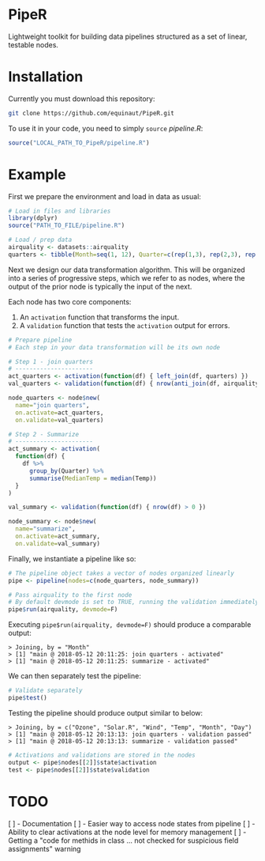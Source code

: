 # PipeR
Lightweight toolkit for building data pipelines structured as a set of linear, testable nodes.

# Installation

Currently you must download this repository:

```bash
git clone https://github.com/equinaut/PipeR.git
```

To use it in your code, you need to simply `source` *pipeline.R*:

```R
source("LOCAL_PATH_TO_PipeR/pipeline.R")
```

# Example

First we prepare the environment and load in data as usual:
```R
# Load in files and libraries
library(dplyr)
source("PATH_TO_FILE/pipeline.R")

# Load / prep data
airquality <- datasets::airquality
quarters <- tibble(Month=seq(1, 12), Quarter=c(rep(1,3), rep(2,3), rep(3,3), rep(4,3)))
```

Next we design our data transformation algorithm. This will be organized into a series of progressive steps, which we refer to as nodes, where the output of the prior node is typically the input of the next.

Each node has two core components:
1. An `activation` function that transforms the input.
2. A `validation` function that tests the `activation` output for errors.

```R
# Prepare pipeline
# Each step in your data transformation will be its own node

# Step 1 - join quarters
# ----------------------
act_quarters <- activation(function(df) { left_join(df, quarters) })
val_quarters <- validation(function(df) { nrow(anti_join(df, airquality)) == 0})

node_quarters <- node$new(
  name="join quarters",
  on.activate=act_quarters,
  on.validate=val_quarters)

# Step 2 - Summarize
# ----------------------
act_summary <- activation(
  function(df) {
    df %>%
      group_by(Quarter) %>%
      summarise(MedianTemp = median(Temp))
  }
)

val_summary <- validation(function(df) { nrow(df) > 0 })

node_summary <- node$new(
  name="summarize",
  on.activate=act_summary,
  on.validate=val_summary)
```

Finally, we instantiate a pipeline like so:
```R
# The pipeline object takes a vector of nodes organized linearly
pipe <- pipeline(nodes=c(node_quarters, node_summary))

# Pass airquality to the first node
# By default devmode is set to TRUE, running the validation immediately after activation
pipe$run(airquality, devmode=F)
```

Executing `pipe$run(airquality, devmode=F)` should produce a comparable output:

```
> Joining, by = "Month"
> [1] "main @ 2018-05-12 20:11:25: join quarters - activated"
> [1] "main @ 2018-05-12 20:11:25: summarize - activated"
```

We can then separately test the pipeline:

```R
# Validate separately
pipe$test()
```

Testing the pipeline should produce output similar to below:

```
> Joining, by = c("Ozone", "Solar.R", "Wind", "Temp", "Month", "Day")
> [1] "main @ 2018-05-12 20:13:13: join quarters - validation passed"
> [1] "main @ 2018-05-12 20:13:13: summarize - validation passed"
```

```R
# Activations and validations are stored in the nodes
output <- pipe$nodes[[2]]$state$activation
test <- pipe$nodes[[2]]$state$validation
```

# TODO

[ ] - Documentation
[ ] - Easier way to access node states from pipeline
[ ] - Ability to clear activations at the node level for memory management
[ ] - Getting a "code for methids in class ... not checked for suspicious field assignments" warning
